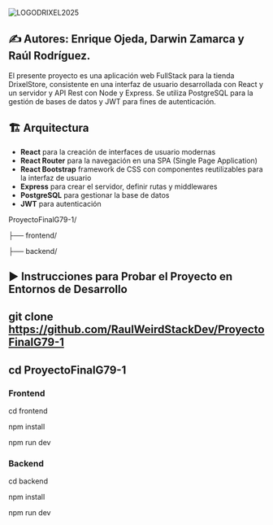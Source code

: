 ![LOGODRIXEL2025](https://github.com/user-attachments/assets/14e27a51-ea05-421e-902d-f29dd703e550)


## ✍️ Autores: Enrique Ojeda, Darwin Zamarca y Raúl Rodríguez.

El presente proyecto es una aplicación web FullStack para la tienda DrixelStore, consistente en una interfaz de usuario desarrollada con React y un servidor y API Rest con Node y Express. Se utiliza PostgreSQL para la gestión de bases de datos y JWT para fines de autenticación. 

## 🏗️ Arquitectura

- **React** para la creación de interfaces de usuario modernas
- **React Router** para la navegación en una SPA (Single Page Application)
- **React Bootstrap** framework de CSS con componentes reutilizables para la interfaz de usuario
- **Express** para crear el servidor, definir rutas y middlewares
- **PostgreSQL** para gestionar la base de datos
- **JWT** para autenticación

ProyectoFinalG79-1/

├── frontend/

├── backend/


## ▶️ Instrucciones para Probar el Proyecto en Entornos de Desarrollo

## git clone https://github.com/RaulWeirdStackDev/ProyectoFinalG79-1
## cd ProyectoFinalG79-1

### Frontend
cd frontend

npm install

npm run dev

### Backend
cd backend

npm install

npm run dev 
